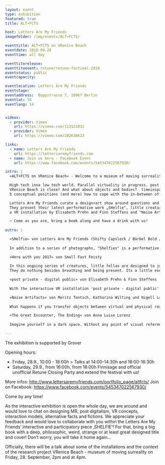 ```yaml
---
layout: event
type: exhibition
featured: true
title: ALT+FCTS

host: Letters Are My Friends
imagefolder: /img/events/ALT+FCTS/

eventtitle: ALT+FCTS on VRenice Beach
eventdate: 2018-09-28
eventtime: all day

eventtitorelease:
eventtitoevent: retune/retune-festival-2018
eventstatus: public
eventcapacity:

eventlocation: Letters Are My Friends
eventstage:
eventaddress:  Boppstrasse 7, 10967 Berlin
eventlat: 54
eventlong: 14


videos:
  - provider: Vimeo
    url: https://vimeo.com/113121031
  - provider: Vimeo
    url: https://vimeo.com/282636623

links:
  - name: Letters Are My Friends
    url: https://lettersaremyfriends.com
  - name: Join us here - Facebook Event
    url: https://www.facebook.com/events/545347022567930/

intro: |
  »ALT+FCTS on VRenice Beach« - Welcome to a museum of moving surreality and other alternative facts.

  High tech inna low tech world. Parallel virtuality in progress. post private - digital public. Noise Artifacts. Great encounters and big endings.
  VRenice Beach is close! And what about objects and bodies?  timeinspaceintimeinspaceintimeinspace as usual.
  5 conceptual positions (and more) how to cope with the in-between of digital and analogue worlds.

  Letters Are My Friends curate a design+art show around questions and answers of moving (sur)realities:   
  They present their latest performative work „SHelfie", little creatures which wanna be "Here with you 2017“ by Small Fast Feisty and the motion piece "The Great Encounter, The Ending" by Anna Louise Lorenz, along with two extracts of the practice based research project 'VRenice Beach - museum of moving surreality‘: "post private - digital public" -
  a VR installation by Elisabeth Prehn and Finn Steffens and "Noise Artifacts" by Moritz Tontsch, Katharina Wilting und Nigell Lay,  - all students from the image & motion department at Köln International School of Design (KISD).

  — Come as you are, bring a book along and have a drink with us! 
  
outro: |

  »SHelfie« von Letters Are My Friends (Shifty Capslock / Bärbel Bold / Ingo Italic)
  
  In addition to a series of photographs, "Shelfies" is a performative live VR helmet installation by Letters Are My Friends that focuses on the critical conflict between virtuality and corporeality. True to the motto, "dreaming is the best VR", in the form of alternative "head mounted displays (HMD)", a quite primitive way of entering into the supposed virtual space (of 2the mind and the imagination). Especially from the outside, it is important to observe this, as we are used to from selfies. Critically contributing to contemporary VR technologies that neglect the materiality of the body and its range of motion, this series and installation of invisible virtual self-portrayals humorously responds to this essential denial gap in the industry. The body and its gestures disappear through the ironic "book-VR-glasses-objects" in the black-box (of the actor), who transforms his virtual-pleasurable body into an invisible human-machine interaction that resembles a dance or choreography. Or was it clicking on a button? In a vacuum, the imagination views its own, detached navigation alternatives with gestures, postures and poses in/to/for/through the analogue VR space. Timeinspaceintimeinspaceintimeinspace as usual. Virtuality Vs. embodiment as participatory performance case.

  »Here with you 2017« von Small Fast Feisty
  
  In this ongoing series of creatures, little fellas are designed to just hang out with you.
  They do nothing besides breathing and being present. Its a little exercise in just being there. Which is usually uncommon for 3D animated characters. These guys are all hyped up on Awareness. Have fun hanging out and maybe breath with them.

  »post private - digital public« von Elisabeth Prehn & Finn Steffens
  
  With the interactive VR installation 'post private - digital public' the question of how do we move in digital spaces was investigated, as well as the border of private and public areas within the digital world. As we perceive the digital always in 2D, this VR installation gives the opportunity to move in a more physical kind of way through cyber space. While the player is moving through this world by scrolling and clicking, his or her experience is exposed to the public, as it is projected on two big screens, which form the installation space.

  »Noise Artifacts« von Moritz Tontsch, Katharina Wilting und Nigell Lay
  
  What happens if you transfer objects between virtual and physical reality? Many objects in Venice symbolize a process of physical decay. A virtual image of one of these is created and transformed between the physical and virtual reality. Through a feedback loop an attempt to visualize digital decay is made. The artifacts are exhibited in a physical as well as virtual exhibition.

  »The Great Encounter, The Ending« von Anna Luise Lorenz
  
  Imagine yourself in a dark space. Without any point of visual reference or sensory clues, how do you know if you are either floating, or forever falling? And now imagine: without any notion of change, how do you know the duration of the moment you are living in? Welcome to the Island of Eternal Life, orbiting around the vast empty ocean of planet Earth. With no notion of passage of time its inhabitants are adapting to their belief system of stasis: moments of no-change, stringed together to infinity. History is nullified by a permanent loop of amnesia. Its inhabitants are in a happy state of pre-birth. The illusion of eternity turns into reality. One day, the Island of Eternal Life meets the Island of Ultimate Beauty. This occurrence introduces ‘The Different’, and begins what some called ‘The Great Encounter’, others ‘The Ending’

---
```


The exhibition is supported by Grover

Opening hours:
- Friday, 28.9., 10:00 - 18:00h > Talks at 14:00-14:30h and 16:00-16:30h
- Saturday, 29.9., from 16:00h, from 18:00h Finnisage and official unofficial Retune Closing Party and extend the festival with us!

More infos: http://www.lettersaremyfriends.com/portfolio_page/altfcts/
Join on Facebook: https://www.facebook.com/events/545347022567930/

  Come by any time!

  As the interactive exhibition is open the whole day, we are around and would love to chat on designing MR, post digitalism, VR concepts, interaction models, alternative facts and fictions. We appreciate your feedback and would love to collaborate with you within the Letters Are My Friends’ interactive and participatory piece ‚SHELFIE'!  For that, bring a big book with a deep, philosophic, weird, strange or at least great designed title and cover! Don’t worry, you will take it home again…

  Officially, there will be a talk about some of the installations and the context of the research project VRenice Beach - museum of moving surreality on Friday, 28. September, 2pm and at 4pm.
